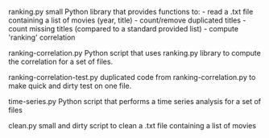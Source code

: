 ranking.py                      small Python library that provides functions to:
                                - read a .txt file containing a list of movies (year, title)
                                - count/remove duplicated titles
                                - count missing titles (compared to a standard provided list)
                                - compute 'ranking' correlation

ranking-correlation.py          Python script that uses ranking.py library to compute the correlation
                                for a set of files.

ranking-correlation-test.py     duplicated code from ranking-correlation.py to make quick and dirty test
                                on one file.
							
time-series.py					Python script that performs a time series analysis for a set of files

clean.py						small and dirty script to clean a .txt file containing a list of movies



							